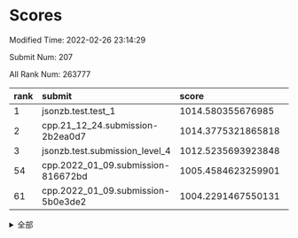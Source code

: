 # Scores

Modified Time: 2022-02-26 23:14:29

Submit Num: 207

All Rank Num: 263777

| rank |               submit               |       score        |       sigma        | pk_num |
| :--- | :--------------------------------- | :----------------- | :----------------- | :----- |
| 1    | jsonzb.test.test_1                 | 1014.580355676985  | 0.8583710177329581 | 5099   |
| 2    | cpp.21_12_24.submission-2b2ea0d7   | 1014.3775321865818 | 0.8345782394720926 | 5098   |
| 3    | jsonzb.test.submission_level_4     | 1012.5235693923848 | 0.7925564974871313 | 5096   |
| 54   | cpp.2022_01_09.submission-816672bd | 1005.4584623259901 | 0.7109654368912542 | 5095   |
| 61   | cpp.2022_01_09.submission-5b0e3de2 | 1004.2291467550131 | 0.7193489858117118 | 5098   |


<details>
<summary>全部</summary>

| rank |                 submit                 |       score        |       sigma        | pk_num |
| :--- | :------------------------------------- | :----------------- | :----------------- | :----- |
| 1    | jsonzb.test.test_1                     | 1014.580355676985  | 0.8583710177329581 | 5099   |
| 2    | cpp.21_12_24.submission-2b2ea0d7       | 1014.3775321865818 | 0.8345782394720926 | 5098   |
| 3    | jsonzb.test.submission_level_4         | 1012.5235693923848 | 0.7925564974871313 | 5096   |
| 4    | gobigger.level_3.submission_level_3_46 | 1011.8846870362246 | 0.7836348138787924 | 5097   |
| 5    | gobigger.level_3.submission_level_3_4  | 1011.5942069482792 | 0.7892760636091373 | 5098   |
| 6    | gobigger.level_3.submission_level_3_28 | 1011.2922294837828 | 0.7721597811287829 | 5100   |
| 7    | gobigger.level_3.submission_level_3_26 | 1011.2795175529053 | 0.7639481653481072 | 5094   |
| 8    | gobigger.level_3.submission_level_3_3  | 1011.2029907841655 | 0.758206773079957  | 5098   |
| 9    | gobigger.level_3.submission_level_3_19 | 1011.0864654193816 | 0.7548564011807734 | 5100   |
| 10   | gobigger.level_3.submission_level_3_5  | 1010.932041656174  | 0.7631667173887137 | 5090   |
| 11   | gobigger.level_3.submission_level_3_9  | 1010.8837380359189 | 0.7719487001533112 | 5096   |
| 12   | gobigger.level_3.submission_level_3_8  | 1010.7779755449684 | 0.7697775825506257 | 5095   |
| 13   | gobigger.level_3.submission_level_3_35 | 1010.7778838990389 | 0.7420957109065611 | 5093   |
| 14   | gobigger.level_3.submission_level_3_32 | 1010.7404541519946 | 0.7530354410879967 | 5096   |
| 15   | gobigger.level_3.submission_level_3_41 | 1010.4705589749593 | 0.7730546219340819 | 5100   |
| 16   | gobigger.level_3.submission_level_3_38 | 1010.4628792976907 | 0.7343246339700289 | 5099   |
| 17   | gobigger.level_3.submission_level_3_31 | 1010.3896120103358 | 0.7833171826839072 | 5090   |
| 18   | gobigger.level_3.submission_level_3_29 | 1010.3860884539044 | 0.7429491760814501 | 5096   |
| 19   | gobigger.level_3.submission_level_3_40 | 1010.3705412528739 | 0.7717907017313999 | 5099   |
| 20   | gobigger.level_3.submission_level_3_15 | 1010.2910682198619 | 0.7785214741653289 | 5096   |
| 21   | gobigger.level_3.submission_level_3_2  | 1010.2153543342145 | 0.7777431529417749 | 5094   |
| 22   | gobigger.level_3.submission_level_3_21 | 1010.1935149533356 | 0.7712935185174813 | 5096   |
| 23   | gobigger.level_3.submission_level_3_34 | 1010.1219492335653 | 0.7747558973297516 | 5099   |
| 24   | gobigger.level_3.submission_level_3_43 | 1010.1131984538453 | 0.7604556854794646 | 5098   |
| 25   | gobigger.level_3.submission_level_3_17 | 1010.0903034618885 | 0.7790361684945095 | 5092   |
| 26   | gobigger.level_3.submission_level_3_14 | 1010.061533037326  | 0.7463341112919654 | 5099   |
| 27   | gobigger.level_3.submission_level_3_42 | 1009.9896119939432 | 0.7482647889172727 | 5094   |
| 28   | gobigger.level_3.submission_level_3_37 | 1009.9524295647103 | 0.7625243785155459 | 5097   |
| 29   | gobigger.level_3.submission_level_3_12 | 1009.8849844228395 | 0.7961782335103375 | 5100   |
| 30   | gobigger.level_3.submission_level_3_27 | 1009.8362872641629 | 0.7662588387754959 | 5101   |
| 31   | gobigger.level_3.submission_level_3_47 | 1009.8026212620432 | 0.7608753298907472 | 5103   |
| 32   | gobigger.level_3.submission_level_3_20 | 1009.8004379261647 | 0.7500610235951464 | 5101   |
| 33   | gobigger.level_3.submission_level_3_44 | 1009.7491821595577 | 0.7616441773779397 | 5095   |
| 34   | gobigger.level_3.submission_level_3_10 | 1009.5431235827959 | 0.7528283349418191 | 5097   |
| 35   | gobigger.level_3.submission_level_3_24 | 1009.509808903135  | 0.75059447376327   | 5099   |
| 36   | gobigger.level_3.submission_level_3_36 | 1009.4998545793342 | 0.7736293248565217 | 5096   |
| 37   | gobigger.level_3.submission_level_3_25 | 1009.4122933085118 | 0.74736333263497   | 5093   |
| 38   | gobigger.level_3.submission_level_3_11 | 1009.402752207732  | 0.7305605897588602 | 5095   |
| 39   | gobigger.level_3.submission_level_3_39 | 1009.3744772549035 | 0.7513978627270927 | 5097   |
| 40   | gobigger.level_3.submission_level_3_18 | 1009.3615502709403 | 0.7518752871627088 | 5099   |
| 41   | gobigger.level_3.submission_level_3_45 | 1009.28889863583   | 0.7462957956290631 | 5101   |
| 42   | gobigger.level_3.submission_level_3_23 | 1009.2690009571565 | 0.7505692058436159 | 5094   |
| 43   | gobigger.level_3.submission_level_3_22 | 1009.2110541643656 | 0.7570358276194714 | 5094   |
| 44   | gobigger.level_3.submission_level_3_33 | 1009.021436972872  | 0.757497565941762  | 5095   |
| 45   | gobigger.level_3.submission_level_3_1  | 1008.9617886295581 | 0.7600114437654343 | 5099   |
| 46   | gobigger.level_3.submission_level_3_6  | 1008.8561921459873 | 0.7468154179523352 | 5097   |
| 47   | gobigger.level_3.submission_level_3_48 | 1008.6540627372077 | 0.7342526262545851 | 5099   |
| 48   | gobigger.level_3.submission_level_3_7  | 1008.6012780608055 | 0.7580405436209898 | 5095   |
| 49   | gobigger.level_3.submission_level_3_49 | 1008.549306845331  | 0.7427432157152641 | 5099   |
| 50   | gobigger.level_3.submission_level_3_16 | 1008.4941747226455 | 0.7501388396282493 | 5099   |
| 51   | gobigger.level_3.submission_level_3_30 | 1008.465987546776  | 0.7224565395248714 | 5101   |
| 52   | gobigger.level_3.submission_level_3_0  | 1008.2806318582695 | 0.730833927645074  | 5102   |
| 53   | gobigger.level_3.submission_level_3_13 | 1008.1194482886984 | 0.7506621340488067 | 5098   |
| 54   | cpp.2022_01_09.submission-816672bd     | 1005.4584623259901 | 0.7109654368912542 | 5095   |
| 55   | gobigger.level_1.submission_level_1_15 | 1004.9628998164486 | 0.7290481870363917 | 5098   |
| 56   | gobigger.level_1.submission_level_1_14 | 1004.7482335006551 | 0.7297115946938947 | 5097   |
| 57   | gobigger.level_1.submission_level_1_26 | 1004.6652554913449 | 0.7087225564552707 | 5100   |
| 58   | gobigger.level_1.submission_level_1_29 | 1004.3874132224252 | 0.7385491968881832 | 5098   |
| 59   | gobigger.level_1.submission_level_1_42 | 1004.3804855957351 | 0.7094088716727904 | 5100   |
| 60   | gobigger.level_1.submission_level_1_7  | 1004.3698050269969 | 0.7099778704405768 | 5098   |
| 61   | cpp.2022_01_09.submission-5b0e3de2     | 1004.2291467550131 | 0.7193489858117118 | 5098   |
| 62   | gobigger.level_1.submission_level_1_6  | 1004.090960237421  | 0.7177102774250927 | 5098   |
| 63   | gobigger.level_1.submission_level_1_1  | 1004.0322405862214 | 0.7076774613086273 | 5093   |
| 64   | gobigger.level_1.submission_level_1_4  | 1004.0209283054849 | 0.7195736408794093 | 5102   |
| 65   | gobigger.level_1.submission_level_1_5  | 1003.9704775134938 | 0.7179772721509403 | 5095   |
| 66   | gobigger.level_1.submission_level_1_21 | 1003.8623881593999 | 0.7095051496533669 | 5091   |
| 67   | gobigger.level_1.submission_level_1_46 | 1003.8541678278555 | 0.7139454712724902 | 5098   |
| 68   | gobigger.level_1.submission_level_1_27 | 1003.8509444926735 | 0.7199768660609324 | 5098   |
| 69   | gobigger.level_1.submission_level_1_32 | 1003.8199535650602 | 0.7076608214923015 | 5099   |
| 70   | gobigger.level_1.submission_level_1_38 | 1003.8018225144326 | 0.7226620020575522 | 5099   |
| 71   | gobigger.level_1.submission_level_1_12 | 1003.7286839424154 | 0.7141497471492115 | 5096   |
| 72   | gobigger.level_1.submission_level_1_31 | 1003.6517120795414 | 0.7125141127104649 | 5095   |
| 73   | gobigger.level_1.submission_level_1_47 | 1003.6009837251769 | 0.7085297285332056 | 5097   |
| 74   | gobigger.level_1.submission_level_1_19 | 1003.5488241768113 | 0.7037796968022415 | 5098   |
| 75   | gobigger.level_1.submission_level_1_16 | 1003.5328771167398 | 0.7240469223821168 | 5093   |
| 76   | gobigger.level_1.submission_level_1_22 | 1003.5126908276003 | 0.7198879829137698 | 5099   |
| 77   | gobigger.level_1.submission_level_1_2  | 1003.3524532104539 | 0.7099461152847422 | 5094   |
| 78   | gobigger.level_1.submission_level_1_13 | 1003.333219072536  | 0.7230126846789717 | 5096   |
| 79   | gobigger.level_1.submission_level_1_25 | 1003.3329079603366 | 0.7205782053272786 | 5097   |
| 80   | gobigger.level_1.submission_level_1_30 | 1003.2890963150128 | 0.7158816829919339 | 5097   |
| 81   | gobigger.level_1.submission_level_1_36 | 1003.2337821305414 | 0.7003024396886186 | 5104   |
| 82   | gobigger.level_1.submission_level_1_35 | 1003.2224098412686 | 0.7140706924474742 | 5100   |
| 83   | gobigger.level_1.submission_level_1_33 | 1003.2089652321947 | 0.7125992065681791 | 5093   |
| 84   | gobigger.level_1.submission_level_1_39 | 1003.2063740278949 | 0.7060868441064613 | 5095   |
| 85   | gobigger.level_1.submission_level_1_8  | 1003.1770844750856 | 0.7145038529185421 | 5095   |
| 86   | gobigger.level_1.submission_level_1_17 | 1003.1563785866556 | 0.7065986908401476 | 5100   |
| 87   | gobigger.level_1.submission_level_1_43 | 1003.1485556159671 | 0.7095613965396205 | 5097   |
| 88   | gobigger.level_1.submission_level_1_3  | 1003.0708583301566 | 0.7185684337341393 | 5097   |
| 89   | gobigger.level_1.submission_level_1_49 | 1003.0297608169831 | 0.723202548125594  | 5100   |
| 90   | gobigger.level_1.submission_level_1_41 | 1002.9705674117292 | 0.7242408014661357 | 5094   |
| 91   | gobigger.level_1.submission_level_1_24 | 1002.9315852361949 | 0.7106453430912865 | 5096   |
| 92   | gobigger.level_1.submission_level_1_18 | 1002.8073107187545 | 0.7195064740078454 | 5094   |
| 93   | gobigger.level_1.submission_level_1_23 | 1002.7985153101224 | 0.7218068848790785 | 5088   |
| 94   | gobigger.level_1.submission_level_1_37 | 1002.6256092281814 | 0.7114179785957178 | 5095   |
| 95   | gobigger.level_1.submission_level_1_40 | 1002.585777554673  | 0.7126335850303479 | 5099   |
| 96   | gobigger.level_1.submission_level_1_20 | 1002.581408664428  | 0.7147379815778289 | 5101   |
| 97   | gobigger.level_1.submission_level_1_45 | 1002.5276447864641 | 0.7066693602011298 | 5100   |
| 98   | gobigger.level_1.submission_level_1_0  | 1002.4682302431006 | 0.7141810549290774 | 5097   |
| 99   | gobigger.level_1.submission_level_1_44 | 1002.3860573254144 | 0.7134924097780887 | 5102   |
| 100  | gobigger.level_1.submission_level_1_10 | 1002.3669194568151 | 0.7077777323637781 | 5094   |
| 101  | gobigger.level_1.submission_level_1_48 | 1002.2372936812536 | 0.7050939858437865 | 5096   |
| 102  | gobigger.level_1.submission_level_1_34 | 1002.2255111545446 | 0.7111277159537318 | 5100   |
| 103  | gobigger.level_1.submission_level_1_9  | 1001.9853324725918 | 0.7156840077587509 | 5100   |
| 104  | gobigger.level_1.submission_level_1_28 | 1001.8025888087749 | 0.7127699783732467 | 5092   |
| 105  | gobigger.level_1.submission_level_1_11 | 1001.0594331911793 | 0.699866679785301  | 5099   |
| 106  | gobigger.random.submission_random_41   | 997.2979857017878  | 0.7148068615462038 | 5097   |
| 107  | gobigger.random.submission_random_15   | 997.1264787568526  | 0.7150348557353337 | 5096   |
| 108  | gobigger.random.submission_random_20   | 996.9593049624618  | 0.7138705246884209 | 5098   |
| 109  | gobigger.random.submission_random_9    | 996.8266759784619  | 0.7097932723086494 | 5096   |
| 110  | gobigger.random.submission_random_28   | 996.8107201176572  | 0.7039059931635313 | 5100   |
| 111  | gobigger.random.submission_random_25   | 996.7946411146098  | 0.7122410212831186 | 5095   |
| 112  | gobigger.random.submission_random_45   | 996.786421292114   | 0.7096358868194196 | 5094   |
| 113  | gobigger.random.submission_random_33   | 996.6499937297284  | 0.7072192732176894 | 5099   |
| 114  | gobigger.random.submission_random_21   | 996.5777197333922  | 0.7167369869785253 | 5097   |
| 115  | gobigger.random.submission_random_47   | 996.5446256857462  | 0.7117312418820583 | 5099   |
| 116  | gobigger.random.submission_random_1    | 996.5409274656203  | 0.7144592514061157 | 5099   |
| 117  | gobigger.random.submission_random_26   | 996.4917122302451  | 0.7076147096152744 | 5091   |
| 118  | gobigger.random.submission_random_19   | 996.490335261382   | 0.73011654595827   | 5099   |
| 119  | gobigger.random.submission_random_11   | 996.436202941094   | 0.7167033960779049 | 5094   |
| 120  | gobigger.random.submission_random_32   | 996.4081671707071  | 0.7188727636237655 | 5103   |
| 121  | gobigger.random.submission_random_6    | 996.3801415316988  | 0.7057867966474609 | 5100   |
| 122  | gobigger.random.submission_random_48   | 996.3208832767291  | 0.7019936733363324 | 5100   |
| 123  | gobigger.random.submission_random_0    | 996.2947081866648  | 0.7284692865792274 | 5098   |
| 124  | gobigger.random.submission_random_2    | 996.2189610049255  | 0.7162628070786445 | 5099   |
| 125  | gobigger.random.submission_random_10   | 996.1969283189151  | 0.7243432055969805 | 5102   |
| 126  | gobigger.random.submission_random_22   | 996.183130346777   | 0.7253570885344027 | 5095   |
| 127  | gobigger.random.submission_random_35   | 996.1129101573681  | 0.7040843280745731 | 5093   |
| 128  | gobigger.random.submission_random_42   | 996.0393436810431  | 0.7104921944609673 | 5101   |
| 129  | gobigger.random.submission_random_30   | 996.0224151557398  | 0.7026737869178038 | 5101   |
| 130  | gobigger.random.submission_random_44   | 995.8771890552497  | 0.7115878826157607 | 5094   |
| 131  | gobigger.random.submission_random_34   | 995.8233072965251  | 0.7140748701421801 | 5092   |
| 132  | gobigger.random.submission_random_4    | 995.8092708613     | 0.7060920138087826 | 5091   |
| 133  | gobigger.random.submission_random_36   | 995.7993607292984  | 0.7014944791196428 | 5096   |
| 134  | gobigger.random.submission_random_49   | 995.7926327139422  | 0.7041689260489976 | 5093   |
| 135  | gobigger.random.submission_random_46   | 995.7489290487306  | 0.7092410810676466 | 5102   |
| 136  | gobigger.random.submission_random_38   | 995.6684973380641  | 0.7069458799724454 | 5094   |
| 137  | gobigger.random.submission_random_5    | 995.6355102224369  | 0.7186783040091614 | 5100   |
| 138  | gobigger.random.submission_random_29   | 995.6316305250724  | 0.7293951003542624 | 5096   |
| 139  | gobigger.random.submission_random_18   | 995.4607802834937  | 0.7107523690167784 | 5099   |
| 140  | gobigger.random.submission_random_23   | 995.4594346607547  | 0.7116732658482235 | 5094   |
| 141  | gobigger.random.submission_random_27   | 995.4590014231566  | 0.7115595820938082 | 5094   |
| 142  | gobigger.random.submission_random_8    | 995.4529896605081  | 0.7078412502340803 | 5099   |
| 143  | gobigger.random.submission_random_24   | 995.4469322359784  | 0.71289929344991   | 5101   |
| 144  | gobigger.random.submission_random_37   | 995.4318313476612  | 0.7029042319860941 | 5098   |
| 145  | gobigger.random.submission_random_39   | 995.391426092684   | 0.7149480356548878 | 5100   |
| 146  | gobigger.random.submission_random_12   | 995.3210740788302  | 0.7049376713933942 | 5096   |
| 147  | gobigger.random.submission_random_7    | 995.1952570649164  | 0.7229496420245126 | 5097   |
| 148  | gobigger.random.submission_random_3    | 995.1194006134491  | 0.7156562381054261 | 5102   |
| 149  | gobigger.random.submission_random_40   | 995.0222000656331  | 0.7068237526001235 | 5094   |
| 150  | gobigger.random.submission_random_13   | 995.0069701455732  | 0.7214989894859456 | 5100   |
| 151  | gobigger.random.submission_random_17   | 994.9219488081734  | 0.7130536699853256 | 5094   |
| 152  | gobigger.random.submission_random_14   | 994.9041105679435  | 0.7155474500345907 | 5092   |
| 153  | gobigger.random.submission_random_43   | 994.8397707069739  | 0.7023665558239351 | 5096   |
| 154  | gobigger.random.submission_random_31   | 994.1657139631483  | 0.7042567056434185 | 5095   |
| 155  | gobigger.random.submission_random_16   | 994.0549777462952  | 0.7077571422496967 | 5097   |
| 156  | gobigger.level_2.submission_level_2_42 | 993.9633966794626  | 0.7304542690353457 | 5101   |
| 157  | gobigger.level_2.submission_level_2_26 | 993.8928250090955  | 0.7338197277877663 | 5102   |
| 158  | gobigger.level_2.submission_level_2_28 | 993.4892177128106  | 0.7302497534452835 | 5099   |
| 159  | gobigger.level_2.submission_level_2_7  | 993.2618454131377  | 0.7423206390406805 | 5094   |
| 160  | gobigger.level_2.submission_level_2_19 | 993.2534388940272  | 0.7257185354010163 | 5098   |
| 161  | gobigger.level_2.submission_level_2_4  | 993.1895681253146  | 0.7381039471637396 | 5099   |
| 162  | gobigger.level_2.submission_level_2_25 | 993.188547623781   | 0.7346503742629411 | 5095   |
| 163  | gobigger.level_2.submission_level_2_9  | 993.0973160369463  | 0.729691715280296  | 5098   |
| 164  | gobigger.level_2.submission_level_2_3  | 993.0939868219076  | 0.7447414643737164 | 5093   |
| 165  | gobigger.level_2.submission_level_2_35 | 993.0265033201538  | 0.7276733000434759 | 5099   |
| 166  | gobigger.level_2.submission_level_2_1  | 992.9976012211288  | 0.7413768240372359 | 5097   |
| 167  | gobigger.level_2.submission_level_2_45 | 992.9773256979298  | 0.7533565022473263 | 5093   |
| 168  | gobigger.level_2.submission_level_2_0  | 992.8817309046652  | 0.7325673962283373 | 5102   |
| 169  | gobigger.level_2.submission_level_2_23 | 992.7635410755877  | 0.7402253719688539 | 5097   |
| 170  | gobigger.level_2.submission_level_2_14 | 992.6805083348804  | 0.745285008431491  | 5101   |
| 171  | gobigger.level_2.submission_level_2_44 | 992.6760156175774  | 0.748505911166824  | 5098   |
| 172  | gobigger.level_2.submission_level_2_34 | 992.6539759642625  | 0.7485154956854916 | 5091   |
| 173  | gobigger.level_2.submission_level_2_38 | 992.5253098057485  | 0.7436198118628906 | 5099   |
| 174  | gobigger.level_2.submission_level_2_13 | 992.4626804188795  | 0.756301224060306  | 5103   |
| 175  | gobigger.level_2.submission_level_2_46 | 992.4332331836014  | 0.7384322505725438 | 5101   |
| 176  | gobigger.level_2.submission_level_2_41 | 992.3576613544514  | 0.7368009719293114 | 5101   |
| 177  | gobigger.level_2.submission_level_2_47 | 992.3401703979555  | 0.7309313729117266 | 5092   |
| 178  | gobigger.level_2.submission_level_2_20 | 992.3114359208629  | 0.7313118766851906 | 5097   |
| 179  | gobigger.level_2.submission_level_2_12 | 992.3039297732713  | 0.745008841203165  | 5098   |
| 180  | gobigger.level_2.submission_level_2_37 | 992.281702358415   | 0.7436346797219272 | 5099   |
| 181  | gobigger.level_2.submission_level_2_2  | 992.2637858725901  | 0.7387586875510622 | 5097   |
| 182  | gobigger.level_2.submission_level_2_18 | 992.2283827378864  | 0.7468137610927011 | 5098   |
| 183  | gobigger.level_2.submission_level_2_39 | 992.2254109513373  | 0.7386745810837085 | 5093   |
| 184  | gobigger.level_2.submission_level_2_10 | 992.1928500664826  | 0.7472448379393497 | 5094   |
| 185  | gobigger.level_2.submission_level_2_15 | 992.1343475015187  | 0.7606572600822599 | 5097   |
| 186  | gobigger.level_2.submission_level_2_40 | 992.0878998467648  | 0.7376245699750583 | 5099   |
| 187  | gobigger.level_2.submission_level_2_24 | 992.0461910581082  | 0.7369959140932016 | 5096   |
| 188  | gobigger.level_2.submission_level_2_5  | 991.9622336281418  | 0.7504302372894369 | 5099   |
| 189  | gobigger.level_2.submission_level_2_8  | 991.9577670906347  | 0.7416174230153818 | 5099   |
| 190  | gobigger.level_2.submission_level_2_17 | 991.9470159026514  | 0.7351517219166057 | 5101   |
| 191  | gobigger.level_2.submission_level_2_30 | 991.745665194102   | 0.743108571778694  | 5094   |
| 192  | gobigger.level_2.submission_level_2_21 | 991.7350546192861  | 0.7315943738429517 | 5098   |
| 193  | gobigger.level_2.submission_level_2_11 | 991.6815371519805  | 0.7441156952957504 | 5097   |
| 194  | gobigger.level_2.submission_level_2_16 | 991.4779267258189  | 0.7560975481587624 | 5095   |
| 195  | gobigger.level_2.submission_level_2_29 | 991.3106171666844  | 0.7523427139620443 | 5103   |
| 196  | gobigger.level_2.submission_level_2_32 | 991.1954780073764  | 0.7618841581541754 | 5094   |
| 197  | gobigger.level_2.submission_level_2_48 | 991.1325519062158  | 0.7684131573448778 | 5102   |
| 198  | gobigger.level_2.submission_level_2_36 | 990.9277606247784  | 0.7497940193574707 | 5095   |
| 199  | gobigger.level_2.submission_level_2_27 | 990.9276627728924  | 0.7492130049482678 | 5099   |
| 200  | gobigger.level_2.submission_level_2_22 | 990.8420427465574  | 0.7562613775654342 | 5091   |
| 201  | gobigger.level_2.submission_level_2_33 | 990.8326479152922  | 0.7516431353369568 | 5094   |
| 202  | gobigger.level_2.submission_level_2_43 | 990.8125120790133  | 0.7533586188846694 | 5096   |
| 203  | gobigger.level_2.submission_level_2_49 | 990.6325271789813  | 0.7410790452851347 | 5097   |
| 204  | gobigger.level_2.submission_level_2_31 | 990.2996917154187  | 0.7624690794987999 | 5099   |
| 205  | gobigger.level_2.submission_level_2_6  | 990.2409176979307  | 0.7760615188983004 | 5092   |
| 206  | gobigger.none.submission_none_0        | 978.6723867219173  | 1.2907306133047083 | 5099   |
| 207  | gobigger.none.submission_none_1        | 977.1515024201884  | 1.460523128695294  | 5099   |

</details>